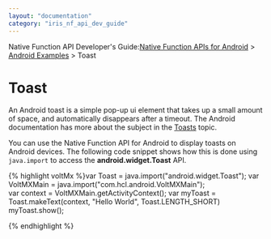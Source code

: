 ```yaml
---
layout: "documentation"
category: "iris_nf_api_dev_guide"
---
```

                           

Native Function API Developer's Guide:[Native Function APIs for Android](native_function_apis_for_android.html) > [Android Examples](android_examples.html) > Toast

Toast
=====

An Android toast is a simple pop-up ui element that takes up a small amount of space, and automatically disappears after a timeout. The Android documentation has more about the subject in the [Toasts](https://developer.android.com/guide/topics/ui/notifiers/toasts.html) topic.

You can use the Native Function API for Android to display toasts on Android devices. The following code snippet shows how this is done using `java.import` to access the **android.widget.Toast** API.

{% highlight voltMx %}var Toast = java.import("android.widget.Toast");
var VoltMXMain = java.import("com.hcl.android.VoltMXMain");  
var context = VoltMXMain.getActivityContext();
var myToast = Toast.makeText(context, "Hello World", Toast.LENGTH_SHORT)
myToast.show();

{% endhighlight %}
